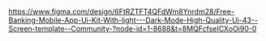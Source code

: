 https://www.figma.com/design/6FtRZTFT4QFdWm8Ynrdm28/Free-Banking-Mobile-App-Ui-Kit-With-light---Dark-Mode-High-Quality-Ui-43--Screen-template--Community-?node-id=1-8688&t=8MQFcfseICXoOi90-0
